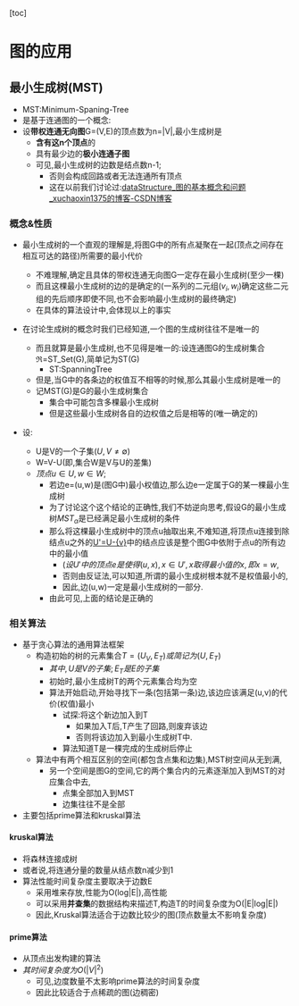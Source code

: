 [toc]

# 图的应用

## 最小生成树(MST)

- MST:Minimum-Spaning-Tree
- 是基于连通图的一个概念:
- 设**带权连通无向图**G=(V,E)的顶点数为n=|V|,最小生成树是
  - **含有这n个顶点**的
  - 具有最少边的**极小连通子图**
  - 可见,最小生成树的边数是结点数n-1;
    - 否则会构成回路或者无法连通所有顶点
    - 这在以前我们讨论过:[dataStructure_图的基本概念和问题_xuchaoxin1375的博客-CSDN博客](https://blog.csdn.net/xuchaoxin1375/article/details/127098045)

### 概念&性质

- 最小生成树的一个直观的理解是,将图G中的所有点凝聚在一起(顶点之间存在相互可达的路径)所需要的最小代价
  - 不难理解,确定且具体的带权连通无向图G一定存在最小生成树(至少一棵)
  - 而且这棵最小生成树的边的是确定的(一系列的二元组$(v_i,w_i)$确定这些二元组的先后顺序即使不同,也不会影响最小生成树的最终确定)
  - 在具体的算法设计中,会体现以上的事实

- 在讨论生成树的概念时我们已经知道,一个图的生成树往往不是唯一的
  - 而且就算是最小生成树,也不见得是唯一的:设连通图G的生成树集合$\Re$=ST_Set(G),简单记为ST(G)
    - ST:SpanningTree
  - 但是,当G中的各条边的权值互不相等的时候,那么其最小生成树是唯一的
  - 记MST(G)是G的最小生成树集合
    - 集合中可能包含多棵最小生成树
    - 但是这些最小生成树各自的边权值之后是相等的(唯一确定的)

- 设:
  - U是V的一个子集($U,V\neq \emptyset$)
  - W=V-U(即,集合W是V与U的差集)
  - $顶点u\in U,w \in W;$
    - 若边e=(u,w)是(图G中)最小权值边,那么边e一定属于G的某一棵最小生成树
    - 为了讨论这个这个结论的正确性,我们不妨逆向思考,假设G的最小生成树$MST_\alpha$是已经满足最小生成树的条件
    - 那么将这棵最小生成树中的顶点u抽取出来,不难知道,将顶点u连接到除结点u之外的<u>U'=U-{v}</u>中的结点应该是整个图G中依附于点u的所有边中的最小值
      - $(设U'中的顶点e是使得(u,x),x\in U',x取得最小值的x,即x=w,$
      - 否则由反证法,可以知道,所谓的最小生成树根本就不是权值最小的,
      - 因此,边(u,w)一定是最小生成树的一部分.
    - 由此可见,上面的结论是正确的



### 相关算法

- 基于贪心算法的通用算法框架
  - 构造初始的树的元素集合$T=(U_V,E_T)或简记为(U,E_T)$
    - $其中,U是V的子集;E_T是E的子集$
    - 初始时,最小生成树T的两个元素集合均为空
    - 算法开始启动,开始寻找下一条(包括第一条)边,该边应该满足(u,v)的代价(权值)最小
      - 试探:将这个新边加入到T
        - 如果加入T后,T产生了回路,则废弃该边
        - 否则将该边加入到最小生成树T中.
      - 算法知道T是一棵完成的生成树后停止
  - 算法中有两个相互区别的空间(都包含点集和边集),MST树空间从无到满,
    - 另一个空间是图G的空间,它的两个集合内的元素逐渐加入到MST的对应集合中去,
      - 点集全部加入到MST
      - 边集往往不是全部
- 主要包括prime算法和kruskal算法

#### kruskal算法

- 将森林连接成树
- 或者说,将连通分量的数量从结点数n减少到1
- 算法性能时间复杂度主要取决于边数E
  - 采用堆来存放,性能为O(log|E|),高性能
  - 可以采用**并查集**的数据结构来描述T,构造T的时间复杂度为O(|E|log|E|)
  - 因此,Kruskal算法适合于边数比较少的图(顶点数量太不影响复杂度)

#### prime算法

- 从顶点出发构建的算法
- $其时间复杂度为O(|V|^2)$
  - 可见,边度数量不太影响prime算法的时间复杂度
  - 因此比较适合于点稀疏的图(边稠密)


